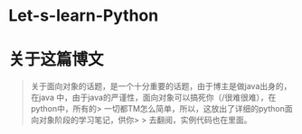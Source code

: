 # Let-s-learn-Python
# 关于这篇博文
> 关于面向对象的话题，是一个十分重要的话题，由于博主是做java出身的，在java 
> 中，由于java的严谨性，面向对象可以搞死你（/很难很难），在python中，所有的> 一切都TM怎么简单，所以，这放出了详细的python面向对象阶段的学习笔记，供你> > 去翻阅，实例代码也在里面。
